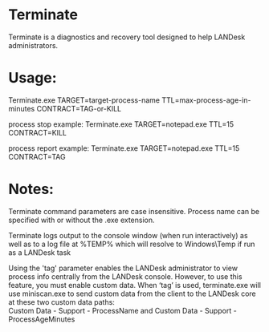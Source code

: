 # Terminate
Terminate is a diagnostics and recovery tool designed to help LANDesk administrators.

# Usage:
  Terminate.exe TARGET=target-process-name TTL=max-process-age-in-minutes CONTRACT=TAG-or-KILL
  
  process stop example: 
  Terminate.exe TARGET=notepad.exe TTL=15 CONTRACT=KILL
  
  process report example: 
  Terminate.exe TARGET=notepad.exe TTL=15 CONTRACT=TAG
  
# Notes:
  Terminate command parameters are case insensitive.  Process name can be specified with or without the .exe extension.
  
  Terminate logs output to the console window (when run interactively) as well as to a log file at %TEMP% which will resolve to Windows\\Temp if run as a LANDesk task
  
  Using the 'tag' parameter enables the LANDesk administrator to view process info centrally from the LANDesk console.  However, to use this feature, you must enable custom data.  When ‘tag’ is used, terminate.exe will use miniscan.exe to send custom data from the client to the LANDesk core at these two custom data paths:  
  Custom Data - Support - ProcessName
  and
  Custom Data - Support - ProcessAgeMinutes
